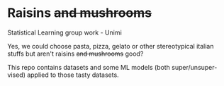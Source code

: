 # Raisins ~~and mushrooms~~ #
Statistical Learning group work - Unimi

Yes, we could choose pasta, pizza, gelato or other stereotypical italian stuffs but aren't raisins ~~and mushrooms~~ good?

This repo contains datasets and some ML models (both super/unsuper-vised) applied to those tasty datasets.
